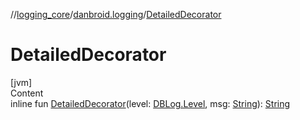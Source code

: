 //[logging_core](../../index.md)/[danbroid.logging](index.md)/[DetailedDecorator](-detailed-decorator.md)



# DetailedDecorator  
[jvm]  
Content  
inline fun [DetailedDecorator](-detailed-decorator.md)(level: [DBLog.Level](-d-b-log/-level/index.md), msg: [String](https://kotlinlang.org/api/latest/jvm/stdlib/kotlin/-string/index.html)): [String](https://kotlinlang.org/api/latest/jvm/stdlib/kotlin/-string/index.html)  



